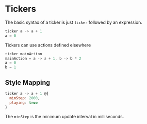 # Tickers

The basic syntax of a ticker is just `ticker` followed by an expression.

```js
ticker a -> a + 1
a = 0
```

Tickers can use actions defined elsewhere

```js
ticker mainAction
mainAction = a -> a + 1, b -> b * 2
a = 0
b = 1
```

## Style Mapping

```js
ticker a -> a + 1 @{
  minStep: 2000,
  playing: true
}
```

The `minStep` is the minimum update interval in milliseconds.
